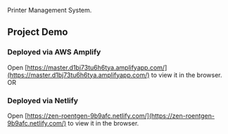 Printer Management System.

## Project Demo

### Deployed via AWS Amplify
Open [https://master.d1bj73tu6h6tya.amplifyapp.com/](https://master.d1bj73tu6h6tya.amplifyapp.com/) to view it in the browser.
OR
### Deployed via Netlify
Open [https://zen-roentgen-9b9afc.netlify.com/](https://zen-roentgen-9b9afc.netlify.com/) to view it in the browser.










